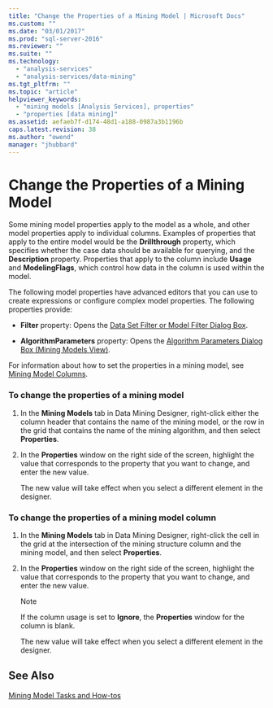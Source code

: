 ```yaml
---
title: "Change the Properties of a Mining Model | Microsoft Docs"
ms.custom: ""
ms.date: "03/01/2017"
ms.prod: "sql-server-2016"
ms.reviewer: ""
ms.suite: ""
ms.technology: 
  - "analysis-services"
  - "analysis-services/data-mining"
ms.tgt_pltfrm: ""
ms.topic: "article"
helpviewer_keywords: 
  - "mining models [Analysis Services], properties"
  - "properties [data mining]"
ms.assetid: aefaeb7f-d174-48d1-a188-0987a3b1196b
caps.latest.revision: 38
ms.author: "owend"
manager: "jhubbard"
---
```

# Change the Properties of a Mining Model
  Some mining model properties apply to the model as a whole, and other model properties apply to individual columns. Examples of properties that apply to the entire model would be the **Drillthrough** property, which specifies whether the case data should be available for querying, and the **Description** property. Properties that apply to the column include **Usage** and **ModelingFlags**, which control how data in the column is used within the model.  
  
 The following model properties have advanced editors that you can use to create expressions or configure complex model properties. The following properties provide:  
  
-   **Filter** property: Opens the [Data Set Filter or Model Filter Dialog Box](../Topic/Data%20Set%20Filter%20or%20Model%20Filter%20Dialog%20Box.md).  
  
-   **AlgorithmParameters** property: Opens the [Algorithm Parameters Dialog Box &#40;Mining Models View&#41;](../Topic/Algorithm%20Parameters%20Dialog%20Box%20\(Mining%20Models%20View\).md).  
  
 For information about how to set the properties in a mining model, see [Mining Model Columns](../../analysis-services/data-mining/mining-model-columns.md).  
  
### To change the properties of a mining model  
  
1.  In the **Mining Models** tab in Data Mining Designer, right-click either the column header that contains the name of the mining model, or the row in the grid that contains the name of the mining algorithm, and then select **Properties**.  
  
2.  In the **Properties** window on the right side of the screen, highlight the value that corresponds to the property that you want to change, and enter the new value.  
  
     The new value will take effect when you select a different element in the designer.  
  
### To change the properties of a mining model column  
  
1.  In the **Mining Models** tab in Data Mining Designer, right-click the cell in the grid at the intersection of the mining structure column and the mining model, and then select **Properties**.  
  
2.  In the **Properties** window on the right side of the screen, highlight the value that corresponds to the property that you want to change, and enter the new value.  
  
    > [!NOTE]  
    >  If the column usage is set to **Ignore**, the **Properties** window for the column is blank.  
  
     The new value will take effect when you select a different element in the designer.  
  
## See Also  
 [Mining Model Tasks and How-tos](../../analysis-services/data-mining/mining-model-tasks-and-how-tos.md)  
  
  